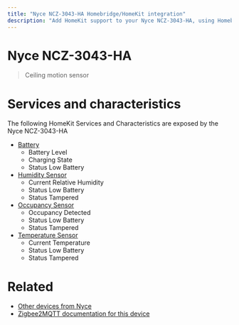 ```yaml
---
title: "Nyce NCZ-3043-HA Homebridge/HomeKit integration"
description: "Add HomeKit support to your Nyce NCZ-3043-HA, using Homebridge, Zigbee2MQTT and homebridge-z2m."
---
```

<!---
This file has been GENERATED using src/docgen/docgen.ts
DO NOT EDIT THIS FILE MANUALLY!
-->
# Nyce NCZ-3043-HA
> Ceiling motion sensor


# Services and characteristics
The following HomeKit Services and Characteristics are exposed by
the Nyce NCZ-3043-HA

* [Battery](../../battery.md)
  * Battery Level
  * Charging State
  * Status Low Battery
* [Humidity Sensor](../../sensors.md)
  * Current Relative Humidity
  * Status Low Battery
  * Status Tampered
* [Occupancy Sensor](../../sensors.md)
  * Occupancy Detected
  * Status Low Battery
  * Status Tampered
* [Temperature Sensor](../../sensors.md)
  * Current Temperature
  * Status Low Battery
  * Status Tampered


# Related
* [Other devices from Nyce](../index.md#nyce)
* [Zigbee2MQTT documentation for this device](https://www.zigbee2mqtt.io/devices/NCZ-3043-HA.html)
